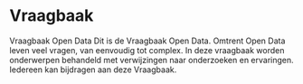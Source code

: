 # Vraagbaak
Vraagbaak Open Data
Dit is de Vraagbaak Open Data. 
Omtrent Open Data leven veel vragen, van eenvoudig tot complex. In deze vraagbaak worden onderwerpen behandeld met verwijzingen naar onderzoeken en ervaringen.
Iedereen kan bijdragen aan deze Vraagbaak.
